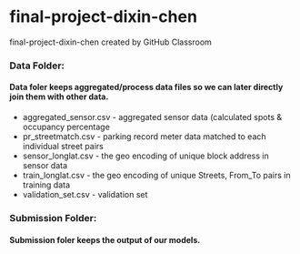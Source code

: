 # final-project-dixin-chen
final-project-dixin-chen created by GitHub Classroom

### Data Folder:
#### Data foler keeps aggregated/process data files so we can later directly join them with other data.
- aggregated_sensor.csv  - aggregated sensor data (calculated spots & occupancy percentage
- pr_streetmatch.csv - parking record meter data matched to each individual street pairs
- sensor_longlat.csv - the geo encoding of unique block address in sensor data
- train_longlat.csv - the geo encoding of unique Streets, From_To pairs in training data 
- validation_set.csv - validation set

### Submission Folder:
#### Submission foler keeps the output of our models.

